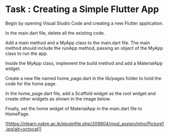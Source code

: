# Task : Creating a Simple Flutter App

Begin by opening Visual Studio Code and creating a new Flutter application.

In the main.dart file, delete all the existing code.

Add a main method and a MyApp class to the main.dart file. The main method should include the runApp method, passing an object of the MyApp class to run the app.

Inside the MyApp class, implement the build method and add a MaterialApp widget.

Create a new file named home_page.dart in the lib/pages folder to hold the code for the home page.

In the home_page.dart file, add a Scaffold widget as the root widget and create other widgets as shown in the image below.

Finally, set the home widget of MaterialApp in the main.dart file to HomePage.

[[https://nlearn.nsbm.ac.lk/pluginfile.php/209904/mod_assign/intro/Picture1.jpg|alt=octocat]]
